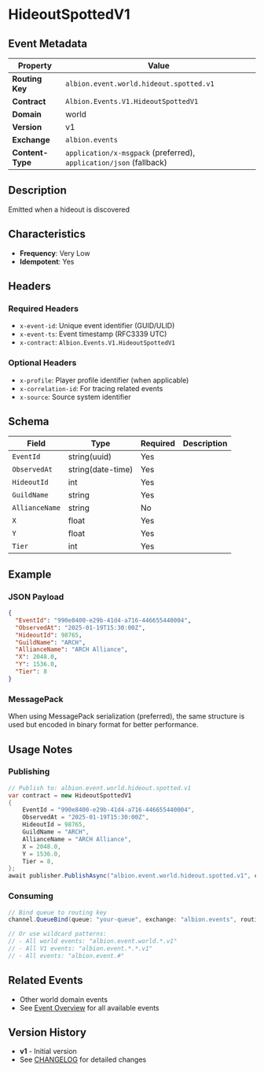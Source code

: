 # HideoutSpottedV1

## Event Metadata

| Property | Value |
|----------|-------|
| **Routing Key** | `albion.event.world.hideout.spotted.v1` |
| **Contract** | `Albion.Events.V1.HideoutSpottedV1` |
| **Domain** | world |
| **Version** | v1 |
| **Exchange** | `albion.events` |
| **Content-Type** | `application/x-msgpack` (preferred), `application/json` (fallback) |

## Description

Emitted when a hideout is discovered

## Characteristics

- **Frequency**: Very Low
- **Idempotent**: Yes

## Headers

### Required Headers
- `x-event-id`: Unique event identifier (GUID/ULID)
- `x-event-ts`: Event timestamp (RFC3339 UTC)
- `x-contract`: `Albion.Events.V1.HideoutSpottedV1`

### Optional Headers
- `x-profile`: Player profile identifier (when applicable)
- `x-correlation-id`: For tracing related events
- `x-source`: Source system identifier

## Schema

| Field | Type | Required | Description |
|-------|------|----------|-------------|
| `EventId` | string(uuid) | Yes |  |
| `ObservedAt` | string(date-time) | Yes |  |
| `HideoutId` | int | Yes |  |
| `GuildName` | string | Yes |  |
| `AllianceName` | string | No |  |
| `X` | float | Yes |  |
| `Y` | float | Yes |  |
| `Tier` | int | Yes |  |

## Example

### JSON Payload
```json
{
  "EventId": "990e8400-e29b-41d4-a716-446655440004",
  "ObservedAt": "2025-01-19T15:30:00Z",
  "HideoutId": 98765,
  "GuildName": "ARCH",
  "AllianceName": "ARCH Alliance",
  "X": 2048.0,
  "Y": 1536.0,
  "Tier": 8
}
```

### MessagePack
When using MessagePack serialization (preferred), the same structure is used but encoded in binary format for better performance.

## Usage Notes

### Publishing
```csharp
// Publish to: albion.event.world.hideout.spotted.v1
var contract = new HideoutSpottedV1
{
    EventId = "990e8400-e29b-41d4-a716-446655440004",
    ObservedAt = "2025-01-19T15:30:00Z",
    HideoutId = 98765,
    GuildName = "ARCH",
    AllianceName = "ARCH Alliance",
    X = 2048.0,
    Y = 1536.0,
    Tier = 8,
};
await publisher.PublishAsync("albion.event.world.hideout.spotted.v1", contract);
```

### Consuming
```csharp
// Bind queue to routing key
channel.QueueBind(queue: "your-queue", exchange: "albion.events", routingKey: "albion.event.world.hideout.spotted.v1");

// Or use wildcard patterns:
// - All world events: "albion.event.world.*.v1"
// - All V1 events: "albion.event.*.*.v1"
// - All events: "albion.event.#"
```

## Related Events

- Other world domain events
- See [Event Overview](../00-overview.md) for all available events

## Version History

- **v1** - Initial version
- See [CHANGELOG](../../messaging/CHANGELOG_EVENTS.md) for detailed changes
